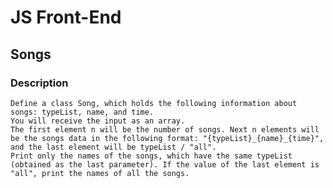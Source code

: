 # JS Front-End

## Songs

### Description
    Define a class Song, which holds the following information about songs: typeList, name, and time.
    You will receive the input as an array.
    The first element n will be the number of songs. Next n elements will be the songs data in the following format: "{typeList}_{name}_{time}", and the last element will be typeList / "all".
    Print only the names of the songs, which have the same typeList (obtained as the last parameter). If the value of the last element is "all", print the names of all the songs.
    
